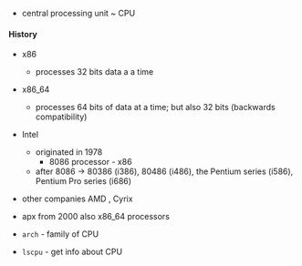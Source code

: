 - central processing unit ~ CPU


#### History
- x86
	- processes 32 bits data a a time
- x86_64
	- processes 64 bits of data at a time; but also 32 bits (backwards compatibility)
- Intel
	- originated in 1978
		- 8086 processor - x86
	- after 8086 → 80386 (i386), 80486 (i486), the Pentium series (i586), Pentium Pro series (i686)
- other companies AMD , Cyrix
- apx from 2000 also x86_64 processors


- `arch` - family of CPU
- `lscpu` - get info about CPU